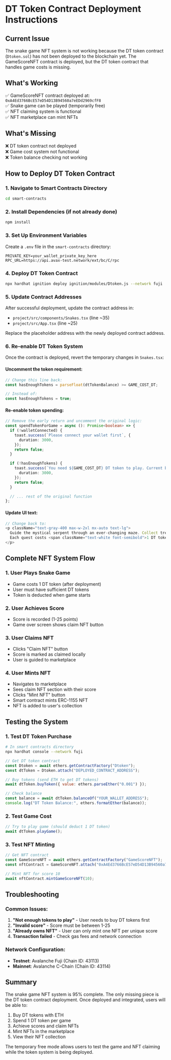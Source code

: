 # DT Token Contract Deployment Instructions

## Current Issue
The snake game NFT system is not working because the DT token contract (`Dtoken.sol`) has not been deployed to the blockchain yet. The GameScoreNFT contract is deployed, but the DT token contract that handles game costs is missing.

## What's Working
✅ GameScoreNFT contract deployed at: `0xA4Ed3766BcE57eD54D13B94560a7eEDd2969cfF8`  
✅ Snake game can be played (temporarily free)  
✅ NFT claiming system is functional  
✅ NFT marketplace can mint NFTs  

## What's Missing
❌ DT token contract not deployed  
❌ Game cost system not functional  
❌ Token balance checking not working  

## How to Deploy DT Token Contract

### 1. Navigate to Smart Contracts Directory
```bash
cd smart-contracts
```

### 2. Install Dependencies (if not already done)
```bash
npm install
```

### 3. Set Up Environment Variables
Create a `.env` file in the `smart-contracts` directory:
```env
PRIVATE_KEY=your_wallet_private_key_here
RPC_URL=https://api.avax-test.network/ext/bc/C/rpc
```

### 4. Deploy DT Token Contract
```bash
npx hardhat ignition deploy ignition/modules/Dtoken.js --network fuji
```

### 5. Update Contract Addresses
After successful deployment, update the contract address in:
- `project/src/components/Snakes.tsx` (line ~35)
- `project/src/App.tsx` (line ~25)

Replace the placeholder address with the newly deployed contract address.

### 6. Re-enable DT Token System
Once the contract is deployed, revert the temporary changes in `Snakes.tsx`:

#### Uncomment the token requirement:
```typescript
// Change this line back:
const hasEnoughTokens = parseFloat(dtTokenBalance) >= GAME_COST_DT;

// Instead of:
const hasEnoughTokens = true;
```

#### Re-enable token spending:
```typescript
// Remove the early return and uncomment the original logic:
const spendTokenForGame = async (): Promise<boolean> => {
  if (!walletConnected) {
    toast.success(`Please connect your wallet first`, {
      duration: 3000,
    });
    return false;
  }

  if (!hasEnoughTokens) {
    toast.success(`You need ${GAME_COST_DT} DT token to play. Current balance: ${dtTokenBalance} DT`, {
      duration: 3000,
    });
    return false;
  }

  // ... rest of the original function
};
```

#### Update UI text:
```typescript
// Change back to:
<p className="text-gray-400 max-w-2xl mx-auto text-lg">
  Guide the mystical serpent through an ever-changing maze. Collect treasures, avoid obstacles, and achieve unique scores to claim exclusive NFTs.
  Each quest costs <span className="text-white font-semibold">1 DT token</span> — make your journey legendary!
</p>
```

## Complete NFT System Flow

### 1. User Plays Snake Game
- Game costs 1 DT token (after deployment)
- User must have sufficient DT tokens
- Token is deducted when game starts

### 2. User Achieves Score
- Score is recorded (1-25 points)
- Game over screen shows claim NFT button

### 3. User Claims NFT
- Clicks "Claim NFT" button
- Score is marked as claimed locally
- User is guided to marketplace

### 4. User Mints NFT
- Navigates to marketplace
- Sees claim NFT section with their score
- Clicks "Mint NFT" button
- Smart contract mints ERC-1155 NFT
- NFT is added to user's collection

## Testing the System

### 1. Test DT Token Purchase
```bash
# In smart contracts directory
npx hardhat console --network fuji
```

```javascript
// Get DT token contract
const Dtoken = await ethers.getContractFactory("Dtoken");
const dtToken = Dtoken.attach("DEPLOYED_CONTRACT_ADDRESS");

// Buy tokens (send ETH to get DT tokens)
await dtToken.buyToken({ value: ethers.parseEther("0.001") });

// Check balance
const balance = await dtToken.balanceOf("YOUR_WALLET_ADDRESS");
console.log("DT Token Balance:", ethers.formatEther(balance));
```

### 2. Test Game Cost
```javascript
// Try to play game (should deduct 1 DT token)
await dtToken.playGame();
```

### 3. Test NFT Minting
```javascript
// Get NFT contract
const GameScoreNFT = await ethers.getContractFactory("GameScoreNFT");
const nftContract = GameScoreNFT.attach("0xA4Ed3766BcE57eD54D13B94560a7eEDd2969cfF8");

// Mint NFT for score 10
await nftContract.mintGameScoreNFT(10);
```

## Troubleshooting

### Common Issues:
1. **"Not enough tokens to play"** - User needs to buy DT tokens first
2. **"Invalid score"** - Score must be between 1-25
3. **"Already owns NFT"** - User can only mint one NFT per unique score
4. **Transaction failed** - Check gas fees and network connection

### Network Configuration:
- **Testnet**: Avalanche Fuji (Chain ID: 43113)
- **Mainnet**: Avalanche C-Chain (Chain ID: 43114)

## Summary
The snake game NFT system is 95% complete. The only missing piece is the DT token contract deployment. Once deployed and integrated, users will be able to:

1. Buy DT tokens with ETH
2. Spend 1 DT token per game
3. Achieve scores and claim NFTs
4. Mint NFTs in the marketplace
5. View their NFT collection

The temporary free mode allows users to test the game and NFT claiming while the token system is being deployed. 